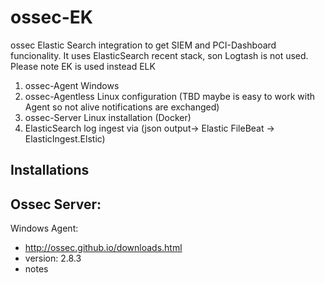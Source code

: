# ossec-EK

ossec Elastic Search integration to get SIEM and PCI-Dashboard funcionality. 
It uses ElasticSearch recent stack, son Logtash is not used. Please note EK is used instead ELK

1. ossec-Agent Windows 
2. ossec-Agentless Linux configuration  (TBD maybe is easy to work with Agent so not alive notifications are exchanged)
2. ossec-Server Linux installation (Docker)
3. ElasticSearch log ingest via (json output-> Elastic FileBeat -> ElasticIngest.Elstic)

## Installations
Ossec Server:
- 


Windows Agent:
- http://ossec.github.io/downloads.html
- version: 2.8.3
- notes